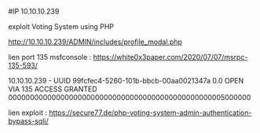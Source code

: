 #IP 10.10.10.239

exploit Voting System using PHP

http://10.10.10.239/ADMIN/includes/profile_modal.php

lien port 135 msfconsole :
https://white0x3paper.com/2020/07/07/msrpc-135-593/

10.10.10.239 - UUID 99fcfec4-5260-101b-bbcb-00aa0021347a 0.0 OPEN VIA 135 ACCESS GRANTED 00000000000000000000000000000000000000000000000005000000

lien exploit :
https://secure77.de/php-voting-system-admin-authentication-bypass-sqli/